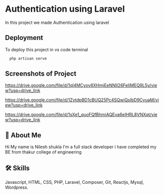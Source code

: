 
# Authentication using Laravel

In this project we made Authentication using laravel 


## Deployment

To deploy this project in vs code terminal

```bash
  php artisan serve 
```


## Screenshots of Project

https://drive.google.com/file/d/1ql4MCyoy6XHmjEeNNII26FeIiMEQ9L5y/view?usp=drive_link

https://drive.google.com/file/d/1ZytdpBD1cBUQ25Pc4SQwiQsIbD9CyuaM/view?usp=drive_link

https://drive.google.com/file/d/1sXe1_quoFQfBhmiAQEva6eIHRL8VNXqt/view?usp=drive_link


## 🚀 About Me
Hi My name is Nilesh shukla I'm a full stack developer i have completed my BE from thakur college of engineering 


## 🛠 Skills
Javascript, HTML, CSS, PHP, Laravel, Composer, Git, Reactjs, Mysql,
Wordpress.

